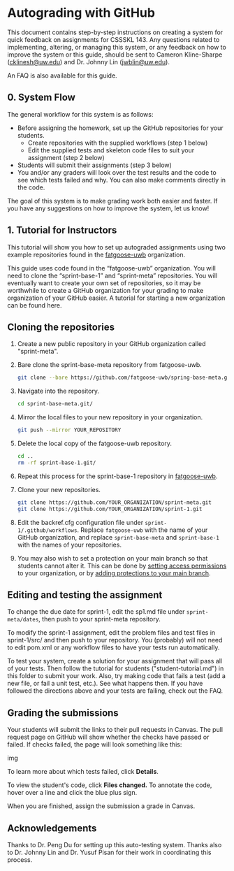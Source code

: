 # Autograding with GitHub

This document contains step-by-step instructions on creating a system for quick feedback on assignments for CSSSKL 143. Any questions related to implementing, altering, or managing this system, or any feedback on how to improve the system or this guide, should be sent to Cameron Kline-Sharpe (cklinesh@uw.edu) and Dr. Johnny Lin (jwblin@uw.edu).

An FAQ is also available for this guide.

## 0. System Flow
The general workflow for this system is as follows:
* Before assigning the homework, set up the GitHub repositories for your students.
  * Create repositories with the supplied workflows (step 1 below)
  * Edit the supplied tests and skeleton code files to suit your assignment (step 2 below)
* Students will submit their assignments (step 3 below)
* You and/or any graders will look over the test results and the code to see which tests failed and why. You can also make comments directly in the code.

The goal of this system is to make grading work both easier and faster. If you have any suggestions on how to improve the system, let us know!

## 1. Tutorial for Instructors

This tutorial will show you how to set up autograded assignments using two example repositories found in the [fatgoose-uwb](https://github.com/fatgoose-uwb) organization. 

This guide uses code found in the “fatgoose-uwb” organization. You will need to clone the “sprint-base-1” and “sprint-meta” repositories. You will eventually want to create your own set of repositories, so it may be worthwhile to create a GitHub organization for your grading to make organization of your GitHub easier. A tutorial for starting a new organization can be found here.

## Cloning the repositories

1. Create a new public repository in your GitHub organization called "sprint-meta".

2. Bare clone the sprint-base-meta repository from fatgoose-uwb.

   ```bash
   git clone --bare https://github.com/fatgoose-uwb/spring-base-meta.git
   ```

3. Navigate into the repository.

   ```bash
   cd sprint-base-meta.git/
   ```

4. Mirror the local files to your new repository in your organization.

   ```bash
   git push --mirror YOUR_REPOSITORY
   ```

5. Delete the local copy of the fatgoose-uwb repository.

   ```bash
   cd ..
   rm -rf sprint-base-1.git/
   ```

6. Repeat this process for the sprint-base-1 repository in [fatgoose-uwb](https://github.com/fatgoose-uwb).
7. Clone your new repositories.

   ```bash
   git clone https://github.com/YOUR_ORGANIZATION/sprint-meta.git
   git clone https://github.com/YOUR_ORGANIZATION/sprint-1.git
   ```
8. Edit the backref.cfg configuration file under `sprint-1/.github/workflows`. Replace `fatgoose-uwb` with the name of your GitHub organization, and replace `sprint-base-meta` and `sprint-base-1` with the names of your repositories.
9. You may also wish to set a protection on your main branch so that students cannot alter it. This can be done by [setting access permissions](https://docs.github.com/en/organizations/managing-access-to-your-organizations-project-boards/project-board-permissions-for-an-organization) to your organization, or by [adding protections to your main branch](https://docs.github.com/en/repositories/configuring-branches-and-merges-in-your-repository/defining-the-mergeability-of-pull-requests/about-protected-branches).

## Editing and testing the assignment

To change the due date for sprint-1, edit the sp1.md file under `sprint-meta/dates`, then push to your sprint-meta repository.

To modify the sprint-1 assignment, edit the problem files and test files in sprint-1/src/ and then push to your repository. You (probably) will not need to edit pom.xml or any workflow files to have your tests run automatically. 

To test your system, create a solution for your assignment that will pass all of your tests. Then follow the tutorial for students ("student-tutorial.md") in this folder to submit your work. Also, try making code that fails a test (add a new file, or fail a unit test, etc.). See what happens then. If you have followed the directions above and your tests are failing, check out the FAQ.

## Grading the submissions

Your students will submit the links to their pull requests in Canvas. The pull request page on GitHub will show whether the checks have passed or failed. If checks failed, the page will look something like this:

img

To learn more about which tests failed, click **Details**.

To view the student's code, click **Files changed.** To annotate the code, hover over a line and click the blue plus sign.

When you are finished, assign the submission a grade in Canvas.

## Acknowledgements
Thanks to Dr. Peng Du for setting up this auto-testing system. Thanks also to Dr. Johnny Lin and Dr. Yusuf Pisan for their work in coordinating this process.
